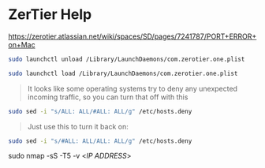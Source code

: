 # ZerTier Help

https://zerotier.atlassian.net/wiki/spaces/SD/pages/7241787/PORT+ERROR+on+Mac

```bash
sudo launchctl unload /Library/LaunchDaemons/com.zerotier.one.plist
```

```bash
sudo launchctl load /Library/LaunchDaemons/com.zerotier.one.plist
```



> It looks like some operating systems try to deny any unexpected incoming traffic, so you can turn that off with this

```bash
sudo sed -i "s/ALL: ALL/#ALL: ALL/g" /etc/hosts.deny
```

> Just use this to turn it back on:

```bash
sudo sed -i "s/#ALL: ALL/ALL: ALL/g" /etc/hosts.deny
```

sudo nmap -sS -T5 -v <_IP ADDRESS_>

